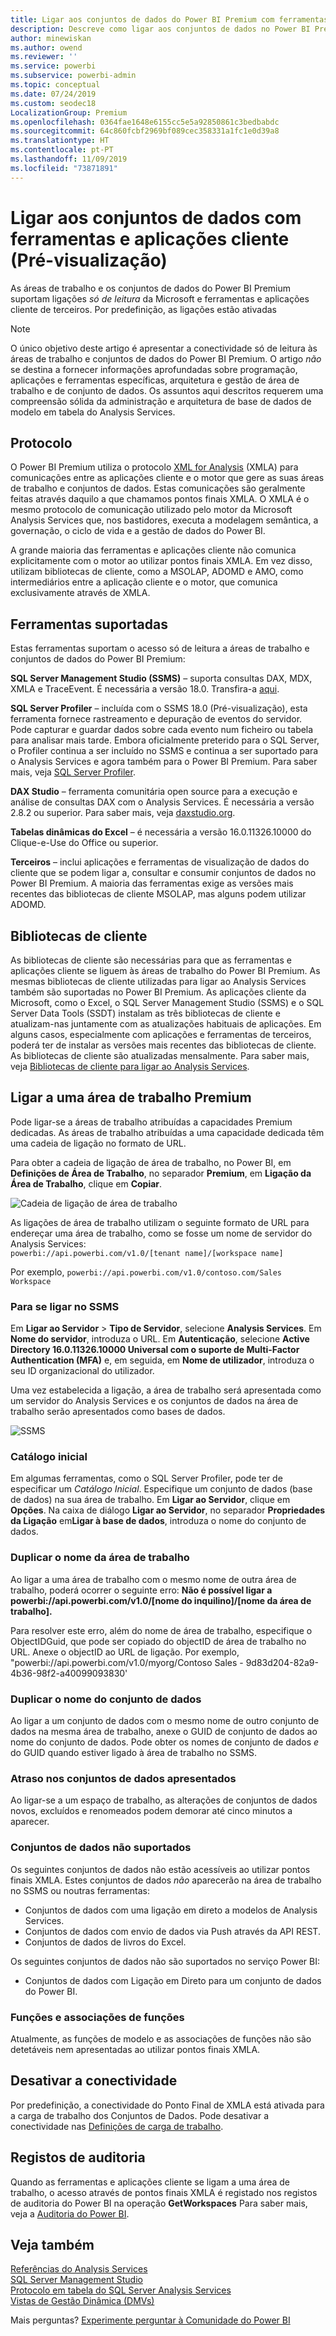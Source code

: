 ```yaml
---
title: Ligar aos conjuntos de dados do Power BI Premium com ferramentas e aplicações cliente (Pré-visualização)
description: Descreve como ligar aos conjuntos de dados no Power BI Premium a partir de ferramentas e aplicações cliente.
author: minewiskan
ms.author: owend
ms.reviewer: ''
ms.service: powerbi
ms.subservice: powerbi-admin
ms.topic: conceptual
ms.date: 07/24/2019
ms.custom: seodec18
LocalizationGroup: Premium
ms.openlocfilehash: 0364fae1648e6155cc5e5a92850861c3bedbabdc
ms.sourcegitcommit: 64c860fcbf2969bf089cec358331a1fc1e0d39a8
ms.translationtype: HT
ms.contentlocale: pt-PT
ms.lasthandoff: 11/09/2019
ms.locfileid: "73871891"
---
```

# <a name="connect-to-datasets-with-client-applications-and-tools-preview"></a>Ligar aos conjuntos de dados com ferramentas e aplicações cliente (Pré-visualização)

As áreas de trabalho e os conjuntos de dados do Power BI Premium suportam ligações *só de leitura* da Microsoft e ferramentas e aplicações cliente de terceiros. Por predefinição, as ligações estão ativadas

> [!NOTE]
> O único objetivo deste artigo é apresentar a conectividade só de leitura às áreas de trabalho e conjuntos de dados do Power BI Premium. O artigo *não* se destina a fornecer informações aprofundadas sobre programação, aplicações e ferramentas específicas, arquitetura e gestão de área de trabalho e de conjunto de dados. Os assuntos aqui descritos requerem uma compreensão sólida da administração e arquitetura de base de dados de modelo em tabela do Analysis Services.

## <a name="protocol"></a>Protocolo

O Power BI Premium utiliza o protocolo [XML for Analysis](https://docs.microsoft.com/bi-reference/xmla/xml-for-analysis-xmla-reference) (XMLA) para comunicações entre as aplicações cliente e o motor que gere as suas áreas de trabalho e conjuntos de dados. Estas comunicações são geralmente feitas através daquilo a que chamamos pontos finais XMLA. O XMLA é o mesmo protocolo de comunicação utilizado pelo motor da Microsoft Analysis Services que, nos bastidores, executa a modelagem semântica, a governação, o ciclo de vida e a gestão de dados do Power BI. 

A grande maioria das ferramentas e aplicações cliente não comunica explicitamente com o motor ao utilizar pontos finais XMLA. Em vez disso, utilizam bibliotecas de cliente, como a MSOLAP, ADOMD e AMO, como intermediários entre a aplicação cliente e o motor, que comunica exclusivamente através de XMLA.


## <a name="supported-tools"></a>Ferramentas suportadas

Estas ferramentas suportam o acesso só de leitura a áreas de trabalho e conjuntos de dados do Power BI Premium:

**SQL Server Management Studio (SSMS)** – suporta consultas DAX, MDX, XMLA e TraceEvent. É necessária a versão 18.0. Transfira-a [aqui](https://docs.microsoft.com/sql/ssms/download-sql-server-management-studio-ssms). 

**SQL Server Profiler** – incluída com o SSMS 18.0 (Pré-visualização), esta ferramenta fornece rastreamento e depuração de eventos do servidor. Pode capturar e guardar dados sobre cada evento num ficheiro ou tabela para analisar mais tarde. Embora oficialmente preterido para o SQL Server, o Profiler continua a ser incluído no SSMS e continua a ser suportado para o Analysis Services e agora também para o Power BI Premium. Para saber mais, veja [SQL Server Profiler](https://docs.microsoft.com/sql/tools/sql-server-profiler/sql-server-profiler).

**DAX Studio** – ferramenta comunitária open source para a execução e análise de consultas DAX com o Analysis Services. É necessária a versão 2.8.2 ou superior. Para saber mais, veja [daxstudio.org](https://daxstudio.org/).

**Tabelas dinâmicas do Excel** – é necessária a versão 16.0.11326.10000 do Clique-e-Use do Office ou superior.

**Terceiros** – inclui aplicações e ferramentas de visualização de dados do cliente que se podem ligar a, consultar e consumir conjuntos de dados no Power BI Premium. A maioria das ferramentas exige as versões mais recentes das bibliotecas de cliente MSOLAP, mas alguns podem utilizar ADOMD.

## <a name="client-libraries"></a>Bibliotecas de cliente

As bibliotecas de cliente são necessárias para que as ferramentas e aplicações cliente se liguem às áreas de trabalho do Power BI Premium. As mesmas bibliotecas de cliente utilizadas para ligar ao Analysis Services também são suportadas no Power BI Premium. As aplicações cliente da Microsoft, como o Excel, o SQL Server Management Studio (SSMS) e o SQL Server Data Tools (SSDT) instalam as três bibliotecas de cliente e atualizam-nas juntamente com as atualizações habituais de aplicações. Em alguns casos, especialmente com aplicações e ferramentas de terceiros, poderá ter de instalar as versões mais recentes das bibliotecas de cliente. As bibliotecas de cliente são atualizadas mensalmente. Para saber mais, veja [Bibliotecas de cliente para ligar ao Analysis Services](https://docs.microsoft.com/azure/analysis-services/analysis-services-data-providers).

## <a name="connecting-to-a-premium-workspace"></a>Ligar a uma área de trabalho Premium

Pode ligar-se a áreas de trabalho atribuídas a capacidades Premium dedicadas. As áreas de trabalho atribuídas a uma capacidade dedicada têm uma cadeia de ligação no formato de URL. 

Para obter a cadeia de ligação de área de trabalho, no Power BI, em **Definições de Área de Trabalho**, no separador **Premium**, em **Ligação da Área de Trabalho**, clique em **Copiar**.

![Cadeia de ligação de área de trabalho](media/service-premium-connect-tools/connect-tools-workspace-connection.png)

As ligações de área de trabalho utilizam o seguinte formato de URL para endereçar uma área de trabalho, como se fosse um nome de servidor do Analysis Services:   
`powerbi://api.powerbi.com/v1.0/[tenant name]/[workspace name]` 

Por exemplo, `powerbi://api.powerbi.com/v1.0/contoso.com/Sales Workspace`

### <a name="to-connect-in-ssms"></a>Para se ligar no SSMS

Em **Ligar ao Servidor** > **Tipo de Servidor**, selecione **Analysis Services**. Em **Nome do servidor**, introduza o URL. Em **Autenticação**, selecione **Active Directory 16.0.11326.10000 Universal com o suporte de Multi-Factor Authentication (MFA)** e, em seguida, em **Nome de utilizador**, introduza o seu ID organizacional do utilizador. 

Uma vez estabelecida a ligação, a área de trabalho será apresentada como um servidor do Analysis Services e os conjuntos de dados na área de trabalho serão apresentados como bases de dados.  

![SSMS](media/service-premium-connect-tools/connect-tools-ssms.png)

### <a name="initial-catalog"></a>Catálogo inicial

Em algumas ferramentas, como o SQL Server Profiler, pode ter de especificar um *Catálogo Inicial*. Especifique um conjunto de dados (base de dados) na sua área de trabalho. Em **Ligar ao Servidor**, clique em **Opções**. Na caixa de diálogo **Ligar ao Servidor**, no separador **Propriedades da Ligação** em**Ligar à base de dados**, introduza o nome do conjunto de dados.

### <a name="duplicate-workspace-name"></a>Duplicar o nome da área de trabalho

Ao ligar a uma área de trabalho com o mesmo nome de outra área de trabalho, poderá ocorrer o seguinte erro: **Não é possível ligar a powerbi://api.powerbi.com/v1.0/[nome do inquilino]/[nome da área de trabalho].**

Para resolver este erro, além do nome de área de trabalho, especifique o ObjectIDGuid, que pode ser copiado do objectID de área de trabalho no URL. Anexe o objectID ao URL de ligação. Por exemplo, "powerbi://api.powerbi.com/v1.0/myorg/Contoso Sales - 9d83d204-82a9-4b36-98f2-a40099093830'

### <a name="duplicate-dataset-name"></a>Duplicar o nome do conjunto de dados

Ao ligar a um conjunto de dados com o mesmo nome de outro conjunto de dados na mesma área de trabalho, anexe o GUID de conjunto de dados ao nome do conjunto de dados. Pode obter os nomes de conjunto de dados *e* do GUID quando estiver ligado à área de trabalho no SSMS. 

### <a name="delay-in-datasets-shown"></a>Atraso nos conjuntos de dados apresentados

Ao ligar-se a um espaço de trabalho, as alterações de conjuntos de dados novos, excluídos e renomeados podem demorar até cinco minutos a aparecer. 

### <a name="unsupported-datasets"></a>Conjuntos de dados não suportados

Os seguintes conjuntos de dados não estão acessíveis ao utilizar pontos finais XMLA. Estes conjuntos de dados *não* aparecerão na área de trabalho no SSMS ou noutras ferramentas: 

- Conjuntos de dados com uma ligação em direto a modelos de Analysis Services. 
- Conjuntos de dados com envio de dados via Push através da API REST.
- Conjuntos de dados de livros do Excel. 

Os seguintes conjuntos de dados não são suportados no serviço Power BI:   

- Conjuntos de dados com Ligação em Direto para um conjunto de dados do Power BI.

### <a name="roles-and-role-memberships"></a>Funções e associações de funções

Atualmente, as funções de modelo e as associações de funções não são detetáveis nem apresentadas ao utilizar pontos finais XMLA.

## <a name="disable-connectivity"></a>Desativar a conectividade

Por predefinição, a conectividade do Ponto Final de XMLA está ativada para a carga de trabalho dos Conjuntos de Dados. Pode desativar a conectividade nas [Definições de carga de trabalho](service-admin-premium-workloads.md#workload-settings).

## <a name="audit-logs"></a>Registos de auditoria 

Quando as ferramentas e aplicações cliente se ligam a uma área de trabalho, o acesso através de pontos finais XMLA é registado nos registos de auditoria do Power BI na operação **GetWorkspaces** Para saber mais, veja a [Auditoria do Power BI](service-admin-auditing.md).

## <a name="see-also"></a>Veja também

[Referências do Analysis Services](https://docs.microsoft.com/bi-reference/#pivot=home&panel=home-all)   
[SQL Server Management Studio](https://docs.microsoft.com/sql/ssms/sql-server-management-studio-ssms)   
[Protocolo em tabela do SQL Server Analysis Services](https://docs.microsoft.com/openspecs/sql_server_protocols/ms-ssas-t/b98ed40e-c27a-4988-ab2d-c9c904fe13cf)   
[Vistas de Gestão Dinâmica (DMVs)](https://docs.microsoft.com/sql/analysis-services/instances/use-dynamic-management-views-dmvs-to-monitor-analysis-services)   


Mais perguntas? [Experimente perguntar à Comunidade do Power BI](https://community.powerbi.com/)
